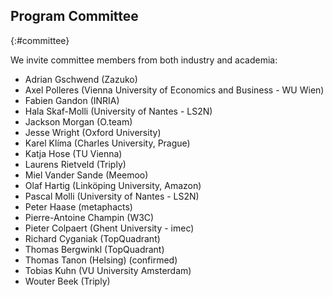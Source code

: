 ## Program Committee
{:#committee}

<!-- Names and affiliations of potential PC members (at least 50% of PC members should have been confirmed)
We strongly encourage the workshop organisers to strive for gender, location, and institution diversity in the organisation and program committee, as well as efforts to broaden the participation of underrepresented and underserved minority groups. -->

We invite committee members from both industry and academia:

- Adrian Gschwend (Zazuko)
- Axel Polleres (Vienna University of Economics and Business - WU Wien)
- Fabien Gandon (INRIA)
- Hala Skaf-Molli (University of Nantes - LS2N)
- Jackson Morgan (O.team)
- Jesse Wright (Oxford University)
- Karel Klíma (Charles University, Prague)
- Katja Hose (TU Vienna)
- Laurens Rietveld (Triply)
- Miel Vander Sande (Meemoo)
- Olaf Hartig (Linköping University, Amazon)
- Pascal Molli (University of Nantes - LS2N)
- Peter Haase (metaphacts)
- Pierre-Antoine Champin (W3C)
- Pieter Colpaert (Ghent University - imec)
- Richard Cyganiak (TopQuadrant)
- Thomas Bergwinkl (TopQuadrant)
- Thomas Tanon (Helsing) (confirmed)
- Tobias Kuhn (VU University Amsterdam)
- Wouter Beek (Triply)
